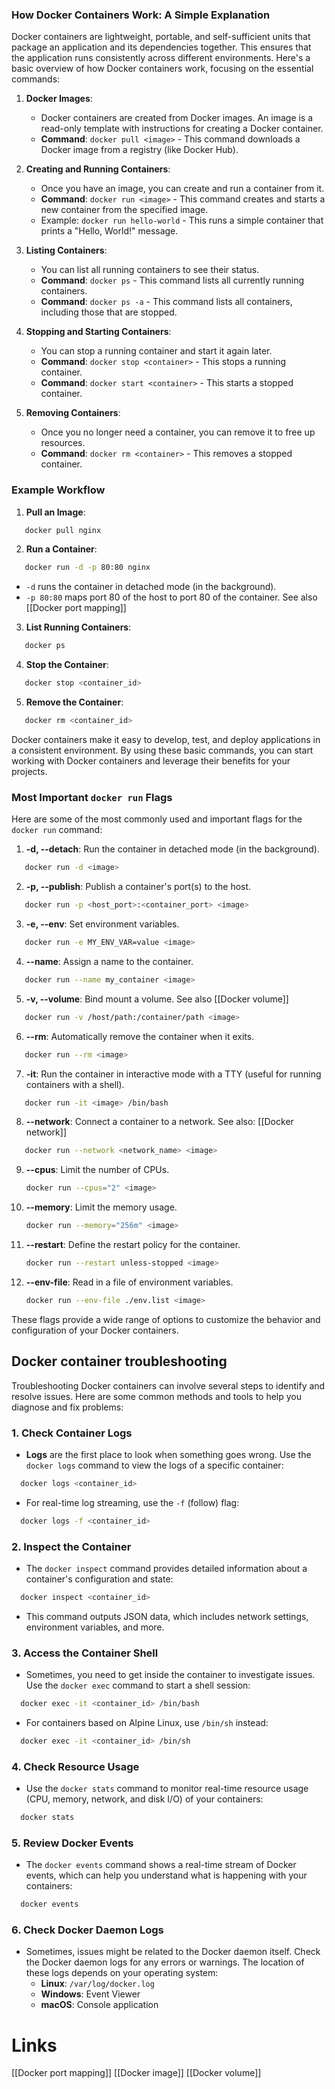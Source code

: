 ### How Docker Containers Work: A Simple Explanation

Docker containers are lightweight, portable, and self-sufficient units that package an application and its dependencies together. This ensures that the application runs consistently across different environments. Here's a basic overview of how Docker containers work, focusing on the essential commands:

1. **Docker Images**:
    - Docker containers are created from Docker images. An image is a read-only template with instructions for creating a Docker container.
    - **Command**: `docker pull <image>` - This command downloads a Docker image from a registry (like Docker Hub).

2. **Creating and Running Containers**:
    - Once you have an image, you can create and run a container from it.
    - **Command**: `docker run <image>` - This command creates and starts a new container from the specified image.
    - Example: `docker run hello-world` - This runs a simple container that prints a "Hello, World!" message.

3. **Listing Containers**:
    - You can list all running containers to see their status.
    - **Command**: `docker ps` - This command lists all currently running containers.
    - **Command**: `docker ps -a` - This command lists all containers, including those that are stopped.

4. **Stopping and Starting Containers**:
    - You can stop a running container and start it again later.
    - **Command**: `docker stop <container>` - This stops a running container.
    - **Command**: `docker start <container>` - This starts a stopped container.

5. **Removing Containers**:
    - Once you no longer need a container, you can remove it to free up resources.
    - **Command**: `docker rm <container>` - This removes a stopped container.

### Example Workflow

1. **Pull an Image**:

```sh
   docker pull nginx
```

2. **Run a Container**:

```sh
   docker run -d -p 80:80 nginx
```

- `-d` runs the container in detached mode (in the background).
- `-p 80:80` maps port 80 of the host to port 80 of the container. See also [[Docker port mapping]]

3. **List Running Containers**:

```sh
   docker ps
```

4. **Stop the Container**:

```sh
   docker stop <container_id>
```

5. **Remove the Container**:

```sh
   docker rm <container_id>
```

Docker containers make it easy to develop, test, and deploy applications in a consistent environment. By using these basic commands, you can start working with Docker containers and leverage their benefits for your projects.

### Most Important `docker run` Flags

Here are some of the most commonly used and important flags for the `docker run` command:

1. **-d, --detach**: Run the container in detached mode (in the background).

```sh
   docker run -d <image>
```

2. **-p, --publish**: Publish a container's port(s) to the host.

```sh
   docker run -p <host_port>:<container_port> <image>
```

3. **-e, --env**: Set environment variables.

```sh
   docker run -e MY_ENV_VAR=value <image>
```

4. **--name**: Assign a name to the container.

```sh
   docker run --name my_container <image>
```

5. **-v, --volume**: Bind mount a volume. See also [[Docker volume]]

```sh
   docker run -v /host/path:/container/path <image>
```

6. **--rm**: Automatically remove the container when it exits.

```sh
   docker run --rm <image>
```

7. **-it**: Run the container in interactive mode with a TTY (useful for running containers with a shell).

```sh
   docker run -it <image> /bin/bash
```

8. **--network**: Connect a container to a network. See also: [[Docker network]]

```sh
   docker run --network <network_name> <image>
```

9. **--cpus**: Limit the number of CPUs.
    
    ```sh
    docker run --cpus="2" <image>
    ```
    
10. **--memory**: Limit the memory usage.
    
    ```sh
    docker run --memory="256m" <image>
    ```
    
11. **--restart**: Define the restart policy for the container.
    
    ```sh
    docker run --restart unless-stopped <image>
    ```
    
12. **--env-file**: Read in a file of environment variables.
    
    ```sh
    docker run --env-file ./env.list <image>
    ```

These flags provide a wide range of options to customize the behavior and configuration of your Docker containers. 
## Docker container troubleshooting
Troubleshooting Docker containers can involve several steps to identify and resolve issues. Here are some common methods and tools to help you diagnose and fix problems:
### 1. Check Container Logs

- **Logs** are the first place to look when something goes wrong. Use the `docker logs` command to view the logs of a specific container:

```sh
  docker logs <container_id>
```

- For real-time log streaming, use the `-f` (follow) flag:

```sh
  docker logs -f <container_id>
```

### 2. Inspect the Container

- The `docker inspect` command provides detailed information about a container's configuration and state:

```sh
  docker inspect <container_id>
```

- This command outputs JSON data, which includes network settings, environment variables, and more.

### 3. Access the Container Shell

- Sometimes, you need to get inside the container to investigate issues. Use the `docker exec` command to start a shell session:

```sh
  docker exec -it <container_id> /bin/bash
```

- For containers based on Alpine Linux, use `/bin/sh` instead:

```sh
  docker exec -it <container_id> /bin/sh
```

### 4. Check Resource Usage

- Use the `docker stats` command to monitor real-time resource usage (CPU, memory, network, and disk I/O) of your containers:

```sh
  docker stats
```

### 5. Review Docker Events

- The `docker events` command shows a real-time stream of Docker events, which can help you understand what is happening with your containers:

```sh
  docker events
```

### 6. Check Docker Daemon Logs

- Sometimes, issues might be related to the Docker daemon itself. Check the Docker daemon logs for any errors or warnings. The location of these logs depends on your operating system:
    - **Linux**: `/var/log/docker.log`
    - **Windows**: Event Viewer
    - **macOS**: Console application

# Links
[[Docker port mapping]]
[[Docker image]]
[[Docker volume]]
